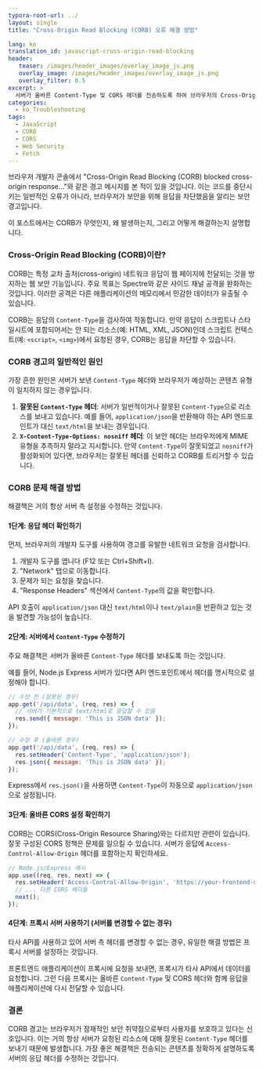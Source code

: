 ```yaml
---
typora-root-url: ../
layout: single
title: "Cross-Origin Read Blocking (CORB) 오류 해결 방법"

lang: ko
translation_id: javascript-cross-origin-read-blocking
header:
   teaser: /images/header_images/overlay_image_js.png
   overlay_image: /images/header_images/overlay_image_js.png
   overlay_filter: 0.5
excerpt: >
  서버가 올바른 Content-Type 및 CORS 헤더를 전송하도록 하여 브라우저의 Cross-Origin Read Blocking (CORB) 경고를 해결하는 방법을 알아봅니다.
categories:
  - ko_Troubleshooting
tags:
  - JavaScript
  - CORB
  - CORS
  - Web Security
  - Fetch
---
```


브라우저 개발자 콘솔에서 "Cross-Origin Read Blocking (CORB) blocked cross-origin response..."와 같은 경고 메시지를 본 적이 있을 것입니다. 이는 코드를 중단시키는 일반적인 오류가 아니라, 브라우저가 보안을 위해 응답을 차단했음을 알리는 보안 경고입니다.

이 포스트에서는 CORB가 무엇인지, 왜 발생하는지, 그리고 어떻게 해결하는지 설명합니다.

### Cross-Origin Read Blocking (CORB)이란?

CORB는 특정 교차 출처(cross-origin) 네트워크 응답이 웹 페이지에 전달되는 것을 방지하는 웹 보안 기능입니다. 주요 목표는 Spectre와 같은 사이드 채널 공격을 완화하는 것입니다. 이러한 공격은 다른 애플리케이션의 메모리에서 민감한 데이터가 유출될 수 있습니다.

CORB는 응답의 `Content-Type`을 검사하여 작동합니다. 만약 응답이 스크립트나 스타일시트에 포함되어서는 안 되는 리소스(예: HTML, XML, JSON)인데 스크립트 컨텍스트(예: `<script>`, `<img>`)에서 요청된 경우, CORB는 응답을 차단할 수 있습니다.

### CORB 경고의 일반적인 원인

가장 흔한 원인은 서버가 보낸 `Content-Type` 헤더와 브라우저가 예상하는 콘텐츠 유형이 일치하지 않는 경우입니다.

1.  **잘못된 `Content-Type` 헤더**: 서버가 일반적이거나 잘못된 `Content-Type`으로 리소스를 보내고 있습니다. 예를 들어, `application/json`을 반환해야 하는 API 엔드포인트가 대신 `text/html`을 보내는 경우입니다.
2.  **`X-Content-Type-Options: nosniff` 헤더**: 이 보안 헤더는 브라우저에게 MIME 유형을 추측하지 말라고 지시합니다. 만약 `Content-Type`이 잘못되었고 `nosniff`가 활성화되어 있다면, 브라우저는 잘못된 헤더를 신뢰하고 CORB를 트리거할 수 있습니다.

### CORB 문제 해결 방법

해결책은 거의 항상 서버 측 설정을 수정하는 것입니다.

#### 1단계: 응답 헤더 확인하기

먼저, 브라우저의 개발자 도구를 사용하여 경고를 유발한 네트워크 요청을 검사합니다.

1.  개발자 도구를 엽니다 (F12 또는 Ctrl+Shift+I).
2.  "Network" 탭으로 이동합니다.
3.  문제가 되는 요청을 찾습니다.
4.  "Response Headers" 섹션에서 `Content-Type`의 값을 확인합니다.

API 호출이 `application/json` 대신 `text/html`이나 `text/plain`을 반환하고 있는 것을 발견할 가능성이 높습니다.

#### 2단계: 서버에서 `Content-Type` 수정하기

주요 해결책은 서버가 올바른 `Content-Type` 헤더를 보내도록 하는 것입니다.

예를 들어, Node.js Express 서버가 있다면 API 엔드포인트에서 헤더를 명시적으로 설정해야 합니다.

```javascript
// 수정 전 (잘못된 경우)
app.get('/api/data', (req, res) => {
  // 서버가 기본적으로 text/html로 응답할 수 있음
  res.send({ message: 'This is JSON data' });
});

// 수정 후 (올바른 경우)
app.get('/api/data', (req, res) => {
  res.setHeader('Content-Type', 'application/json');
  res.json({ message: 'This is JSON data' });
});
```
Express에서 `res.json()`을 사용하면 `Content-Type`이 자동으로 `application/json`으로 설정됩니다.

#### 3단계: 올바른 CORS 설정 확인하기

CORB는 CORS(Cross-Origin Resource Sharing)와는 다르지만 관련이 있습니다. 잘못 구성된 CORS 정책은 문제를 일으킬 수 있습니다. 서버가 응답에 `Access-Control-Allow-Origin` 헤더를 포함하는지 확인하세요.

```javascript
// Node.js/Express 예시
app.use((req, res, next) => {
  res.setHeader('Access-Control-Allow-Origin', 'https://your-frontend-domain.com');
  // ... 다른 CORS 헤더들
  next();
});
```

#### 4단계: 프록시 서버 사용하기 (서버를 변경할 수 없는 경우)

타사 API를 사용하고 있어 서버 측 헤더를 변경할 수 없는 경우, 유일한 해결 방법은 프록시 서버를 설정하는 것입니다.

프론트엔드 애플리케이션이 프록시에 요청을 보내면, 프록시가 타사 API에서 데이터를 요청합니다. 그런 다음 프록시는 올바른 `Content-Type` 및 CORS 헤더와 함께 응답을 애플리케이션에 다시 전달할 수 있습니다.

### 결론

CORB 경고는 브라우저가 잠재적인 보안 취약점으로부터 사용자를 보호하고 있다는 신호입니다. 이는 거의 항상 서버가 요청된 리소스에 대해 잘못된 `Content-Type` 헤더를 보내기 때문에 발생합니다. 가장 좋은 해결책은 전송되는 콘텐츠를 정확하게 설명하도록 서버의 응답 헤더를 수정하는 것입니다.
